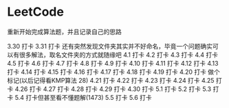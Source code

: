# LeetCode
重新开始完成算法题，并且记录自己的思路

3.30 打卡
3.31 打卡   还有突然发现文件夹其实并不好命名，毕竟一个问题确实可以有很多解法，取名文件夹的方式就随缘吧
4.1 打卡
4.2 打卡
4.3 打卡
4.4 打卡
4.5 打卡
4.6 打卡
4.7 打卡
4.8 打卡
4.9 打卡
4.10 打卡
4.11 打卡
4.12 打卡
4.13 打卡
4.14 打卡
4.15 打卡
4.16 打卡
4.17 打卡
4.18 打卡
4.19 打卡
4.20 打卡 做个标记(以后记得看KMP算法 28)
4.21 打卡
4.22 打卡
4.23 打卡
4.24 打卡
4.25 打卡
4.26 打卡
4.27 打卡
4.28 打卡
4.29 打卡
4.30 打卡
5.1 打卡
5.2 打卡
5.3 打卡
5.4 打卡但甚至看不懂题解(1473)
5.5 打卡
5.6 打卡